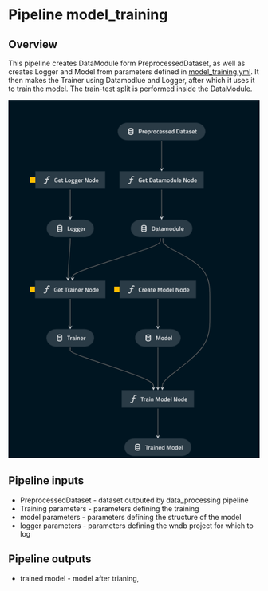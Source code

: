 # Pipeline model_training

## Overview

This pipeline creates DataModule form PreprocessedDataset, as well as creates Logger and Model from parameters defined in [model_training.yml](./../../../../conf/base/parameters/model_training.yml). It then makes the Trainer using Datamodlue and Logger, after which it uses it to train the model. The train-test split is performed inside the DataModule.

![model_tarining_visualization](./../../../../imgs/model_training.png)


## Pipeline inputs

* PreprocessedDataset - dataset outputed by data_processing pipeline
* Training parameters -  parameters defining the training
* model parameters - parameters defining the structure of the model
* logger parameters - parameters defining the wndb project for which to log

## Pipeline outputs

* trained model - model after trianing, 
